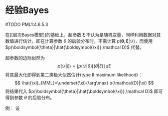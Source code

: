 # 经验Bayes

#TODO PML1:4.6.5.3

在[[层次Bayes模型]]的基础上，超参数 $\boldsymbol{\xi}$ 不认为是随机变量，同样利用数据对其数值进行估计。即在计算参数 $\theta$ 的后验分布时，不需计算 $p(\boldsymbol{\theta},\boldsymbol{\xi}|\mathcal D)$，而使用 $p(\boldsymbol{\theta}|\hat{\boldsymbol{\xi}},\mathcal D)$ 代替。

超参数的边际似然为
$$ p(\mathcal{D}|\xi)=\int p(\mathcal{D}|\theta)[(\theta|\xi)] \, d\xi  $$
将其最大化即得到第二类极大似然估计(type II maximum likelihood)：
$$ \hat{\xi}_{MML}=\underset{\xi}{\arg\max} p(\mathcal{D}|\xi) $$
将结果代入 $p(\boldsymbol{\theta}|\hat{\boldsymbol{\xi}},\mathcal D)$ 即可得到参数 $\theta$ 的后验分布。

例：
设